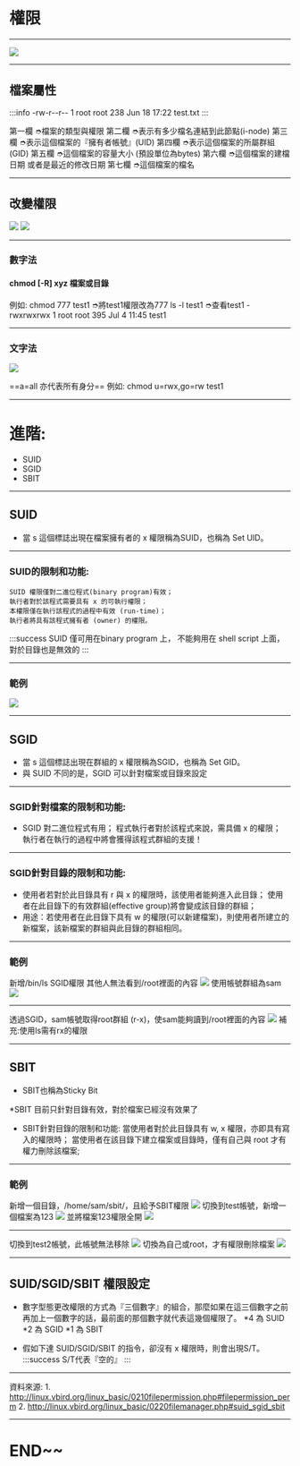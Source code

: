 # 權限

---

![](https://i.imgur.com/i81uOvv.png)

---

## 檔案屬性

:::info
-rw-r--r--  1 root  root   238 Jun 18 17:22 test.txt
:::

第一欄	➮檔案的類型與權限
第二欄	➮表示有多少檔名連結到此節點(i-node)
第三欄	➮表示這個檔案的『擁有者帳號』(UID)
第四欄	➮表示這個檔案的所屬群組(GID)
第五欄	➮這個檔案的容量大小
		(預設單位為bytes)
第六欄	➮這個檔案的建檔日期
		或者是最近的修改日期
第七欄	➮這個檔案的檔名

---

## 改變權限

![](https://i.imgur.com/HtmiHU8.png)
![](https://i.imgur.com/Za7p4Tc.png)

----

### 數字法

#### chmod [-R] xyz 檔案或目錄

例如:
chmod 777 test1	➮將test1權限改為777
ls -l test1		➮查看test1
-rwxrwxrwx 1 root root 395 Jul 4 11:45 test1

----

### 文字法

![](https://i.imgur.com/Hbfovlf.png)

==a=all 亦代表所有身分==
例如:
chmod u=rwx,go=rw test1

---

# 進階:
- SUID
- SGID
- SBIT

---

## SUID
- 當 s 這個標誌出現在檔案擁有者的 x 權限稱為SUID，也稱為 Set UID。

----

### SUID的限制和功能:
    SUID 權限僅對二進位程式(binary program)有效；
    執行者對於該程式需要具有 x 的可執行權限；
    本權限僅在執行該程式的過程中有效 (run-time)；
    執行者將具有該程式擁有者 (owner) 的權限。
:::success
SUID 僅可用在binary program 上， 不能夠用在 shell script 上面，對於目錄也是無效的
:::

----

### 範例
![](https://i.imgur.com/5XtJYpT.png)

---

## SGID

- 當 s 這個標誌出現在群組的 x 權限稱為SGID，也稱為 Set GID。
- 與 SUID 不同的是，SGID 可以針對檔案或目錄來設定

----

### SGID針對檔案的限制和功能:

- SGID 對二進位程式有用；
    程式執行者對於該程式來說，需具備 x 的權限；
    執行者在執行的過程中將會獲得該程式群組的支援！

----

### SGID針對目錄的限制和功能:

- 使用者若對於此目錄具有 r 與 x 的權限時，該使用者能夠進入此目錄；
    使用者在此目錄下的有效群組(effective group)將會變成該目錄的群組；
- 用途：若使用者在此目錄下具有 w 的權限(可以新建檔案)，則使用者所建立的新檔案，該新檔案的群組與此目錄的群組相同。

----

### 範例

新增/bin/ls SGID權限
其他人無法看到/root裡面的內容
![](https://i.imgur.com/BGxXzad.png)
使用帳號群組為sam
![](https://i.imgur.com/eBFdvcJ.png)

----

透過SGID，sam帳號取得root群組 (r-x)，使sam能夠讀到/root裡面的內容
![](https://i.imgur.com/FQc3L3x.png)
補充:使用ls需有rx的權限

---

## SBIT

- SBIT也稱為Sticky Bit

*SBIT 目前只針對目錄有效，對於檔案已經沒有效果了
- SBIT針對目錄的限制和功能:
    當使用者對於此目錄具有 w, x 權限，亦即具有寫入的權限時；
    當使用者在該目錄下建立檔案或目錄時，僅有自己與 root 才有權力刪除該檔案;

----

### 範例

新增一個目錄，/home/sam/sbit/，且給予SBIT權限
![](https://i.imgur.com/pdZ1vP8.png)
切換到test帳號，新增一個檔案為123
![](https://i.imgur.com/pKlZH7T.png)
並將檔案123權限全開
![](https://i.imgur.com/JnKPMVs.png)

----

切換到test2帳號，此帳號無法移除
![](https://i.imgur.com/uwnzjPm.png)
切換為自己或root，才有權限刪除檔案
![](https://i.imgur.com/R5CaXBM.png)

---

## SUID/SGID/SBIT 權限設定

- 數字型態更改權限的方式為『三個數字』的組合，那麼如果在這三個數字之前再加上一個數字的話，最前面的那個數字就代表這幾個權限了。
    *4 為 SUID
    *2 為 SGID
    *1 為 SBIT
    
- 假如下達 SUID/SGID/SBIT 的指令，卻沒有 x 權限時，則會出現S/T。
:::success
S/T代表『空的』
:::
    
---  

資料來源:
1. 
http://linux.vbird.org/linux_basic/0210filepermission.php#filepermission_perm
2. 
http://linux.vbird.org/linux_basic/0220filemanager.php#suid_sgid_sbit

---

# END~~

